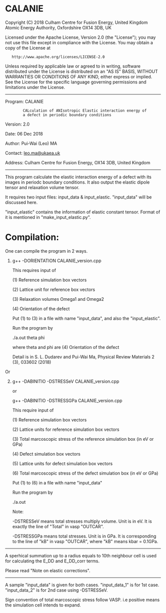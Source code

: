 # CALANIE

   Copyright (C) 2018 Culham Centre for Fusion Energy,
   United Kingdom Atomic Energy Authority, Oxfordshire OX14 3DB, UK

   Licensed under the Apache License, Version 2.0 (the "License");
   you may not use this file except in compliance with the License.
   You may obtain a copy of the License at

       http://www.apache.org/licenses/LICENSE-2.0

   Unless required by applicable law or agreed to in writing, software
   distributed under the License is distributed on an "AS IS" BASIS,
   WITHOUT WARRANTIES OR CONDITIONS OF ANY KIND, either express or implied.
   See the License for the specific language governing permissions and
   limitations under the License.

*******************************************************************************
   Program: CALANIE
   
            CALculation of ANIsotropic Elastic interaction energy of
            a defect in periodic boundary conditions
   
   Version: 2.0
   
   Date:    06 Dec 2018
   
   Author:  Pui-Wai (Leo) MA
   
   Contact: leo.ma@ukaea.uk
   
   Address: Culham Centre for Fusion Energy, OX14 3DB, United Kingdom

********************************************************************************
 
  This program calculate the elastic interaction energy of a defect with its
  images in periodc boundary conditions. It also output the elastic dipole 
  tensor and relaxation volume tensor.
  
  It requires two input files: input_data & input_elastic.
  "input_data" will be discussed here.

  "input_elastic" contains the information of elastic constant tensor.
  Format of it is mentioned in "make_input_elastic.py".

# Compilation:

  One can compile the program in 2 ways.

  1) g++ -DORIENTATION CALANIE_version.cpp

     This requires input of 
     
     (1) Reference simulation box vectors
     
     (2) Lattice unit for reference box vectors
     
     (3) Relaxation volumes Omega1 and Omega2
     
     (4) Orientation of the defect

     Put (1) to (3) in a file with name "input_data", and also the 
     "input_elastic". 

     Run the program by
     
     ./a.out theta phi
     
     where theta and phi are (4) Orientation of the defect

     Detail is in S. L. Dudarev and Pui-Wai Ma, 
     Physical Review Materials 2 (3), 033602 (2018)

  Or

  2) g++ -DABINITIO -DSTRESSeV CALANIE_version.cpp
     
     or
     
     g++ -DABINITIO -DSTRESSGPa CALANIE_version.cpp

     This require input of
     
     (1) Reference simulation box vectors
     
     (2) Lattice units for reference simulation box vectors
     
     (3) Total marcoscopic stress of the reference simulation box (in eV or GPa) 
     
     (4) Defect simulation box vectors
     
     (5) Lattice units for defect simulation box vectors
     
     (6) Total marcoscopic stress of the defect simulation box (in eV or GPa)

     Put (1) to (6) in a file with name "input_data"

     Run the program by
     
     ./a.out

     Note:
     
     -DSTRESSeV means total stresses multiply volume. Unit is in eV. It is 
     exactly the line of "Total" in vasp "OUTCAR". 

     -DSTRESSGPa means total stresses. Unit is in GPa. It is corresponding to 
     the line of "kB" in vasp "OUTCAR", where "kB" means kbar = 0.1GPa.

*******************************************************************************
  A sperhical summation up to a radius equals to 10th neighbour cell is used 
  for calculating the E_DD and E_DD_corr terms. 
  
  Please read "Note on elastic corrections".

*******************************************************************************
  A sample "input_data" is given for both cases. "input_data_1" is for 1st 
  case. "input_data_2" is for 2nd case using -DSTRESSeV. 

  Sign convention of total marcoscopic stress follow VASP. 
  i.e positive means the simulation cell intends to expand.

